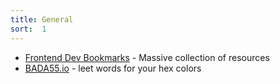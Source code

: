 ```yaml
---
title: General
sort:  1
---
```



* [Frontend Dev Bookmarks](https://github.com/dypsilon/frontend-dev-bookmarks/blob/master/README.md) - Massive collection of resources
* [BADA55.io](http://bada55.io/) - leet words for your hex colors